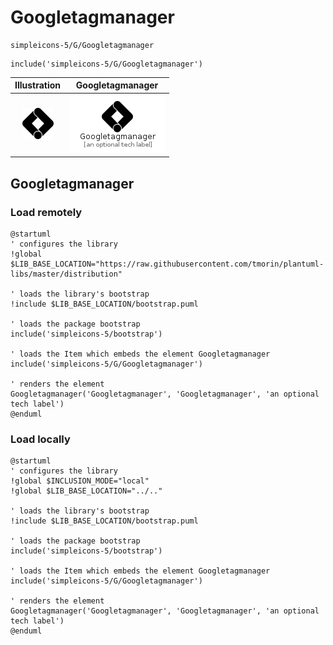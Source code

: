 # Googletagmanager


```text
simpleicons-5/G/Googletagmanager
```

```text
include('simpleicons-5/G/Googletagmanager')
```



| Illustration | Googletagmanager |
| :---: | :---: |
| ![illustration for Illustration](../../simpleicons-5/G/Googletagmanager.png) | ![illustration for Googletagmanager](../../simpleicons-5/G/Googletagmanager.Local.png) |




## Googletagmanager

### Load remotely
```plantuml
@startuml
' configures the library
!global $LIB_BASE_LOCATION="https://raw.githubusercontent.com/tmorin/plantuml-libs/master/distribution"

' loads the library's bootstrap
!include $LIB_BASE_LOCATION/bootstrap.puml

' loads the package bootstrap
include('simpleicons-5/bootstrap')

' loads the Item which embeds the element Googletagmanager
include('simpleicons-5/G/Googletagmanager')

' renders the element
Googletagmanager('Googletagmanager', 'Googletagmanager', 'an optional tech label')
@enduml
```

### Load locally
```plantuml
@startuml
' configures the library
!global $INCLUSION_MODE="local"
!global $LIB_BASE_LOCATION="../.."

' loads the library's bootstrap
!include $LIB_BASE_LOCATION/bootstrap.puml

' loads the package bootstrap
include('simpleicons-5/bootstrap')

' loads the Item which embeds the element Googletagmanager
include('simpleicons-5/G/Googletagmanager')

' renders the element
Googletagmanager('Googletagmanager', 'Googletagmanager', 'an optional tech label')
@enduml
```


